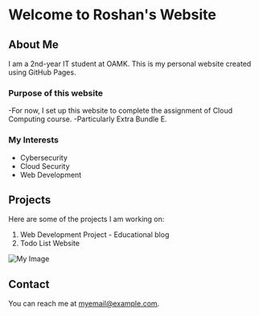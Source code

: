 # Welcome to Roshan's Website

## About Me
I am a 2nd-year IT student at OAMK. This is my personal website created using GitHub Pages.

### Purpose of this website
-For now, I set up this website to complete the assignment of Cloud Computing  course.
-Particularly Extra Bundle E.

### My Interests
- Cybersecurity
- Cloud Security
- Web Development

## Projects
Here are some of the projects I am working on:
1. Web Development  Project - Educational blog
2. Todo List Website


![My Image](https://media.licdn.com/dms/image/v2/D4D03AQFESjCscr26fw/profile-displayphoto-shrink_200_200/profile-displayphoto-shrink_200_200/0/1706205265812?e=2147483647&v=beta&t=6EuQ2lYqETOrzUAsdGvHpdOr_z6aXV7tj217IUfeDho) <!-- Add an actual image link -->

## Contact
You can reach me at [myemail@example.com](mailto:t3karo02@students.oamk.fi).